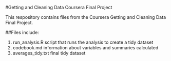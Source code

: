 #Getting and Cleaning Data Coursera Final Project

This respository contains files from the Coursera Getting and Cleaning Data Final Project.

##Files include:
1. run_analysis.R script that runs the analysis to create a tidy dataset 
2. codebook.md information about variables and summaries calculated
3. averages_tidy.txt final tidy dataset

